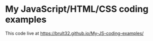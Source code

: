 # My JavaScript/HTML/CSS coding examples

This code live at https://brult32.github.io/My-JS-coding-examples/
